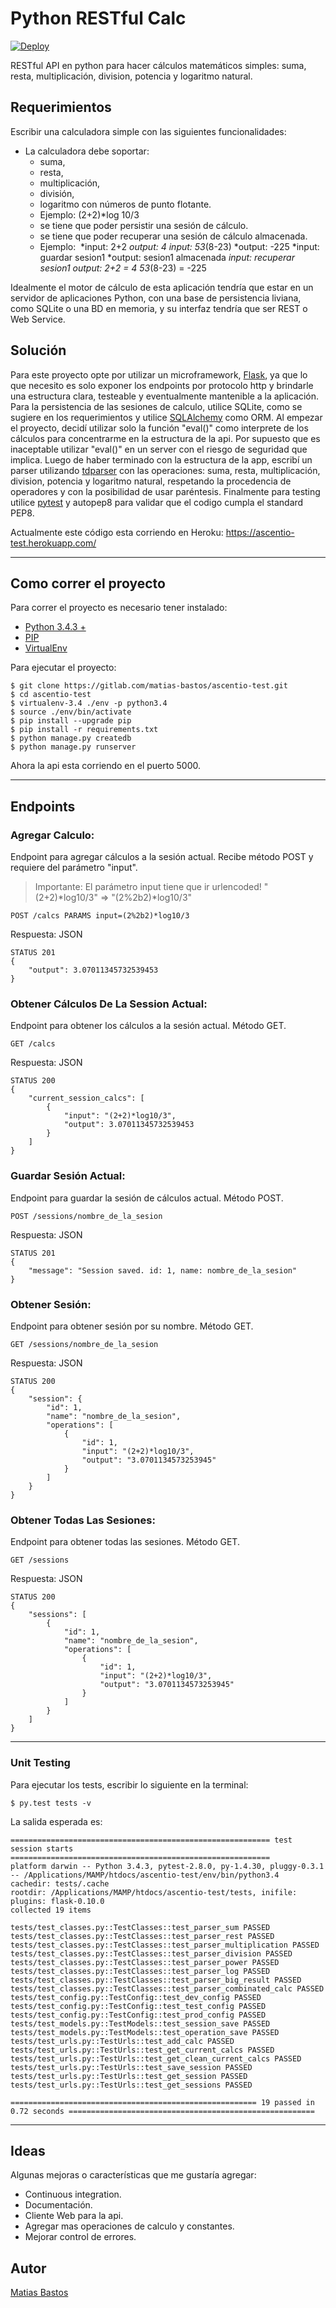 # Python RESTful Calc

[![Deploy](https://www.herokucdn.com/deploy/button.png)](https://heroku.com/deploy)

RESTful API en python para hacer cálculos matemáticos simples: suma, resta, multiplicación, division, potencia y logaritmo natural.

## Requerimientos
Escribir una calculadora simple con las siguientes funcionalidades:
- La calculadora debe soportar:
    - suma,  
    - resta,   
    - multiplicación,  
    - división,  
    - logaritmo con números de punto flotante. 
    - Ejemplo: (2+2)*log 10/3 
    - se tiene que poder persistir una sesión de cálculo. 
    - se tiene que poder recuperar una sesión de cálculo almacenada.
    - Ejemplo: 
        *input: 2+2
        *output: 4
        *input: 5*3*(8-23)
        *output: -225
        *input: guardar sesion1
        *output: sesion1 almacenada
        *input: recuperar sesion1
        *output: 2+2 = 4
                 5*3*(8-23) = -225

Idealmente el motor de cálculo de esta aplicación tendría que estar en un servidor de aplicaciones Python, con una base de persistencia liviana, como SQLite o una BD en memoria, y su interfaz tendría que ser REST o Web Service. 

## Solución
Para este proyecto opte por utilizar un microframework, [Flask](http://flask.pocoo.org/), ya que lo que necesito es solo exponer los endpoints por protocolo http y brindarle una estructura clara, testeable y eventualmente mantenible a la aplicación.
Para la persistencia de las sesiones de calculo, utilice SQLite, como se sugiere en los requerimientos y utilice [SQLAlchemy](http://www.sqlalchemy.org/) como ORM.
Al empezar el proyecto, decidí utilizar solo la función "eval()" como interprete de los cálculos para concentrarme en la estructura de la api. Por supuesto que es inaceptable utilizar "eval()" en un server con el riesgo de seguridad que implica. Luego de haber terminado con la estructura de la app, escribí un parser utilizando [tdparser](https://github.com/rbarrois/tdparser) con las operaciones: suma, resta, multiplicación, division, potencia y logaritmo natural, respetando la procedencia de operadores y con la posibilidad de usar paréntesis.
Finalmente para testing utilice [pytest](https://pytest-flask.readthedocs.org/) y autopep8 para validar que el codigo cumpla el standard PEP8.

Actualmente este código esta corriendo en Heroku: https://ascentio-test.herokuapp.com/

---

## Como correr el proyecto
Para correr el proyecto es necesario tener instalado:
- [Python 3.4.3 +](https://www.python.org/downloads/release/python-343/)
- [PIP](https://pip.pypa.io/en/stable/)
- [VirtualEnv](https://virtualenv.pypa.io/en/latest/)

Para ejecutar el proyecto:
```
$ git clone https://gitlab.com/matias-bastos/ascentio-test.git
$ cd ascentio-test
$ virtualenv-3.4 ./env -p python3.4
$ source ./env/bin/activate
$ pip install --upgrade pip
$ pip install -r requirements.txt
$ python manage.py createdb
$ python manage.py runserver
```

Ahora la api esta corriendo en el puerto 5000.

---

## Endpoints

### Agregar Calculo:
Endpoint para agregar cálculos a la sesión actual. Recibe método POST y requiere del parámetro "input". 

> Importante: El parámetro input tiene que ir urlencoded!  "(2+2)*log10/3" => "(2%2b2)*log10/3"


```
POST /calcs PARAMS input=(2%2b2)*log10/3
```

Respuesta: JSON
```
STATUS 201
{
    "output": 3.07011345732539453
}
```

### Obtener Cálculos De La Session Actual:
Endpoint para obtener los cálculos a la sesión actual. Método GET.
```
GET /calcs 
```

Respuesta: JSON
```
STATUS 200
{
    "current_session_calcs": [
        {
            "input": "(2+2)*log10/3",
            "output": 3.07011345732539453
        }
    ]
}
```

### Guardar Sesión Actual:
Endpoint para guardar la sesión de cálculos actual. Método POST.
```
POST /sessions/nombre_de_la_sesion
```

Respuesta: JSON
```
STATUS 201
{
    "message": "Session saved. id: 1, name: nombre_de_la_sesion"
}
```

### Obtener Sesión:
Endpoint para obtener sesión por su nombre. Método GET.
```
GET /sessions/nombre_de_la_sesion
```

Respuesta: JSON
```
STATUS 200
{
    "session": {
        "id": 1,
        "name": "nombre_de_la_sesion",
        "operations": [
            {
                "id": 1,
                "input": "(2+2)*log10/3",
                "output": "3.0701134573253945"
            }
        ]
    }
}
```

### Obtener Todas Las Sesiones:
Endpoint para obtener todas las sesiones. Método GET.
```
GET /sessions
```

Respuesta: JSON
```
STATUS 200
{
    "sessions": [
        {
            "id": 1,
            "name": "nombre_de_la_sesion",
            "operations": [
                {
                    "id": 1,
                    "input": "(2+2)*log10/3",
                    "output": "3.0701134573253945"
                }
            ]
        }
    ]
}
```

---

### Unit Testing
Para ejecutar los tests, escribir lo siguiente en la terminal:
```
$ py.test tests -v
```

La salida esperada es:

```
========================================================== test session starts ==========================================================
platform darwin -- Python 3.4.3, pytest-2.8.0, py-1.4.30, pluggy-0.3.1 -- /Applications/MAMP/htdocs/ascentio-test/env/bin/python3.4
cachedir: tests/.cache
rootdir: /Applications/MAMP/htdocs/ascentio-test/tests, inifile:
plugins: flask-0.10.0
collected 19 items

tests/test_classes.py::TestClasses::test_parser_sum PASSED
tests/test_classes.py::TestClasses::test_parser_rest PASSED
tests/test_classes.py::TestClasses::test_parser_multiplication PASSED
tests/test_classes.py::TestClasses::test_parser_division PASSED
tests/test_classes.py::TestClasses::test_parser_power PASSED
tests/test_classes.py::TestClasses::test_parser_log PASSED
tests/test_classes.py::TestClasses::test_parser_big_result PASSED
tests/test_classes.py::TestClasses::test_parser_combinated_calc PASSED
tests/test_config.py::TestConfig::test_dev_config PASSED
tests/test_config.py::TestConfig::test_test_config PASSED
tests/test_config.py::TestConfig::test_prod_config PASSED
tests/test_models.py::TestModels::test_session_save PASSED
tests/test_models.py::TestModels::test_operation_save PASSED
tests/test_urls.py::TestUrls::test_add_calc PASSED
tests/test_urls.py::TestUrls::test_get_current_calcs PASSED
tests/test_urls.py::TestUrls::test_get_clean_current_calcs PASSED
tests/test_urls.py::TestUrls::test_save_session PASSED
tests/test_urls.py::TestUrls::test_get_session PASSED
tests/test_urls.py::TestUrls::test_get_sessions PASSED

======================================================= 19 passed in 0.72 seconds =======================================================
```

---

## Ideas
Algunas mejoras o características que me gustaría agregar:
- Continuous integration.
- Documentación.
- Cliente Web para la api.
- Agregar mas operaciones de calculo y constantes.
- Mejorar control de errores.


## Autor

[Matias Bastos](https://ar.linkedin.com/in/matiasbastos)
